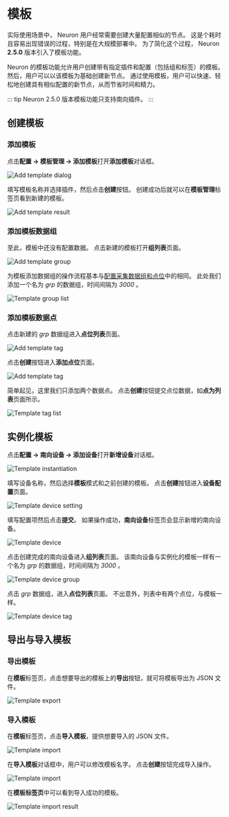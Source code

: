 # 模板

实际使用场景中， Neuron 用户经常需要创建大量配置相似的节点。
这是个耗时且容易出现错误的过程，特别是在大规模部署中。
为了简化这个过程， Neuron **2.5.0** 版本引入了模板功能。

Neuron 的模板功能允许用户创建带有指定插件和配置（包括组和标签）的模板。
然后，用户可以以该模板为基础创建新节点。
通过使用模板，用户可以快速、轻松地创建具有相似配置的新节点，从而节省时间和精力。

::: tip
Neuron 2.5.0 版本模板功能只支持南向插件。
:::

## 创建模板

### 添加模板

点击**配置 -> 模板管理 -> 添加模板**打开**添加模板**对话框。

  ![Add template dialog](./assets/template_add_dialog.png)

填写模板名称并选择插件，然后点击**创建**按钮。
创建成功后就可以在**模板管理**标签页看到新建的模板。

  ![Add template result](./assets/template_list.png)

### 添加模板数据组

至此，模板中还没有配置数据。
点击新建的模板打开**组列表**页面。

  ![Add template group](./assets/template_add_group.png)

为模板添加数据组的操作流程基本与[配置采集数据组和点位](../groups-tags/groups-tags)中的相同。
此处我们添加一个名为 *grp* 的数据组，时间间隔为 *3000* 。

  ![Template group list](./assets/template_group_list.png)

### 添加模板数据点

点击新建的 *grp* 数据组进入**点位列表**页面。

  ![Add template tag](./assets/template_tag_list_1.png)

点击**创建**按钮进入**添加点位**页面。

  ![Add template tag](./assets/template_add_tag.png)

简单起见，这里我们只添加两个数据点。
点击**创建**按钮提交点位数据，如**点为列表**页面所示。

  ![Template tag list](./assets/template_tag_list_2.png)


## 实例化模板

点击**配置 -> 南向设备 -> 添加设备**打开**新增设备**对话框。

  ![Template instantiation](./assets/template_add_device.png)

填写设备名称，然后选择**模板**模式和之前创建的模板。
点击**创建**按钮进入**设备配置**页面。

  ![Template device setting](./assets/template_device_setting.png)

填写配置项然后点击**提交**。
如果操作成功，**南向设备**标签页会显示新增的南向设备。

  ![Template device](./assets/template_device_list.png)

点击创建完成的南向设备进入**组列表**页面。
该南向设备与实例化的模板一样有一个名为 *grp* 的数据组，时间间隔为 *3000* 。

  ![Template device group](./assets/template_device_group.png)

点击 *grp* 数据组，进入**点位列表**页面。
不出意外，列表中有两个点位，与模板一样。

  ![Template device tag](./assets/template_device_tag.png)


## 导出与导入模板

### 导出模板

在**模板**标签页，点击想要导出的模板上的**导出**按钮，就可将模板导出为 JSON 文件。

  ![Template export](./assets/template_export.png)

### 导入模板

在**模板**标签页，点击**导入模板**，提供想要导入的 JSON 文件。

  ![Template import](./assets/template_import_1.png)

在**导入模板**对话框中，用户可以修改模板名字。
点击**创建**按钮完成导入操作。

  ![Template import](./assets/template_import_2.png)

在**模板标签页**中可以看到导入成功的模板。

  ![Template import result](./assets/template_import_result.png)
